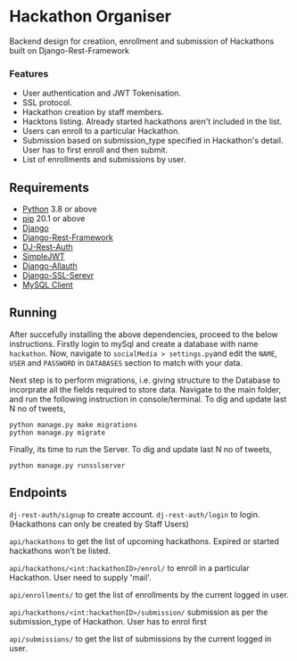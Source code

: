 # Hackathon Organiser

Backend design for creatiion, enrollment and submission of Hackathons built on Django-Rest-Framework 


### Features

* User authentication and JWT Tokenisation.
* SSL protocol.
* Hackathon creation by staff members.
* Hacktons listing. Already started hackathons aren't included in the list.
* Users can enroll to a particular Hackathon.
* Submission based on submission_type specified in Hackathon's detail. User has to first enroll and then submit.
* List of enrollments and submissions by user.

## Requirements

* [Python](https://www.python.org/downloads/) 3.8 or above
* [pip](https://pip.pypa.io/en/stable/installing/) 20.1 or above
* [Django](https://pypi.org/project/Django/)
* [Django-Rest-Framework](https://pypi.org/project/djangorestframework/k)
* [DJ-Rest-Auth](https://pypi.org/project/dj-rest-auth/)
* [SimpleJWT](https://pypi.org/project/djangorestframework-simplejwt/)
* [Django-Allauth](https://pypi.org/project/django-allauth/)
* [Django-SSL-Serevr](https://pypi.org/project/django-sslserver/)
* [MySQL Client](https://pypi.org/project/mysqlclient/)

## Running

After succefully installing the above dependencies, proceed to the below instructions.
Firstly login to mySql and create a database with name `hackathon`.
Now, navigate to `socialMedia > settings.py`and edit the `NAME`, `USER` and `PASSWORD` in `DATABASES` section to match with your data.

Next step is to perform migrations, i.e. giving structure to the Database to incorprate all the fields required to store data.
Navigate to the main folder, and run the following instruction in console/terminal.
To dig and update last N no of tweets,

```shell
python manage.py make migrations
python manage.py migrate
```

Finally, its time to run the Server.
To dig and update last N no of tweets,

```shell
python manage.py runsslserver
```

## Endpoints

`dj-rest-auth/signup` to create account.
`dj-rest-auth/login` to login.
(Hackathons can only be created by Staff Users)

`api/hackathons` to get the list of upcoming hackathons. Expired or started hackathons won't be listed.

`api/hackathons/<int:hackathonID>/enrol/` to enroll in a particular Hackathon. User need to supply 'mail'.

`api/enrollments/` to get the list of enrollments by the current logged in user. 

`api/hackathons/<int:hackathonID>/submission/` submission as per the submission_type of Hackathon. User has to enrol first

`api/submissions/` to get the list of submissions by the current logged in user.

